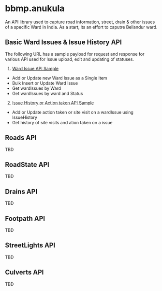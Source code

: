 # bbmp.anukula
An API library used to capture road information, street, drain &amp; other issues of a specific Ward in India. As a start, its an effort to caputre Bellandur ward.

## Basic Ward Issues & Issue History API
The following URL has a sample payload for request and response for various API used for Issue upload, edit and updating of statuses.

1. [Ward Issue API Sample](https://documenter.getpostman.com/view/1662159/S11RLvpd)
  - Add or Update new Ward Issue as a Single Item
  - Bulk Insert or Update Ward Issue
  - Get wardIssues by Ward
  - Get wardIssues by ward and Status
  
2. [Issue History or Action taken API Sample](https://documenter.getpostman.com/view/1662159/S11RLvpd)
  - Add or Update action taken or site visit on a wardIssue using IssueHistory
  - Get history of site visits and ation taken on a issue
  
## Roads API
TBD

## RoadState API
TBD

## Drains API
TBD

## Footpath API
TBD

## StreetLights API
TBD

## Culverts API
TBD

